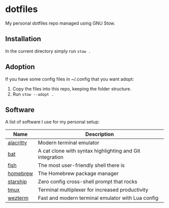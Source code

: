 # dotfiles

My personal dotfiles repo managed using GNU Stow.

## Installation

In the current directory simply run `stow .`

## Adoption

If you have some config files in ~/.config that you want adopt:

1. Copy the files into this repo, keeping the folder structure.
2. Run `stow --adopt .`

## Software

A list of software I use for my personal setup:

| Name                                      | Description                                              |
| ----------------------------------------- | -------------------------------------------------------- |
| [alacritty](https://alacritty.org)        | Modern terminal emulator                                 |
| [bat](https://github.com/sharkdp/bat)     | A cat clone with syntax highlighting and Git integration |
| [fish](https://fishshell.com)             | The most user-friendly shell there is                    |
| [homebrew](https://docs.brew.sh)          | The Homebrew package manager                             |
| [starship](https://starship.rs)           | Zero config cross-shell prompt that rocks                |
| [tmux](https://github.com/tmux/tmux)      | Terminal multiplexer for increased productivity          |
| [wezterm](https://github.com/wez/wezterm) | Fast and modern terminal emulator with Lua config        |
